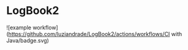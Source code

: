 # LogBook2


![example workflow](https://github.com/luziandrade/LogBook2/actions/workflows/CI with Java/badge.svg)
